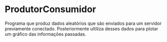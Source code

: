 # ProdutorConsumidor

Programa que produz dados aleatórios que são enviados para um servidor previamente conectado. Posteriormente ultiliza desses dados para plotar um gráfico das informações passadas.

